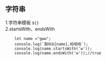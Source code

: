 ## 字符串
1.字符串模板 `${}`  
2.startsWith、endsWith
```
    let name ="gww";
    console.log(`我叫${name},哈哈哈`);
    console.log(name.startsWith('w'));
    console.log(name.endsWith('w'));//true
```